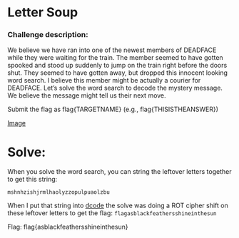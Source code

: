 # Letter Soup

### Challenge description: 

We believe we have ran into one of the newest members of DEADFACE while they were waiting for the train. The member seemed to have gotten spooked and stood up suddenly to jump on the train right before the doors shut. They seemed to have gotten away, but dropped this innocent looking word search. I believe this member might be actually a courier for DEADFACE. Let’s solve the word search to decode the mystery message. We believe the message might tell us their next move.

Submit the flag as flag{TARGETNAME} (e.g., flag{THISISTHEANSWER})

[Image](./Deadface_Word_Search.png)

# Solve: 

When you solve the word search, you can string the leftover letters together to get this string:

```
mshnhzishjrmlhaolyzzopulpuaolzbu
```

When I put that string into [dcode](dcode.fr) the solve was doing a ROT cipher shift on these leftover letters to get the flag: `flagasblackfeathersshineinthesun`

Flag: flag{asblackfeathersshineinthesun}